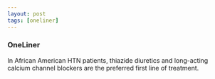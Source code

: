 ```yaml
---
layout: post
tags: [oneliner]
---
```



### OneLiner

In African American HTN patients, thiazide diuretics and long-acting calcium channel blockers are the preferred first line of treatment.

